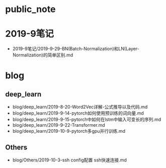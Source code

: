 # public_note

# 2019-9笔记

- 2019-9笔记/2019-9-29-BN(Batch-Normalization)和LN(Layer-Normalization)的简单区别.md

# blog

## deep_learn

- blog/deep_learn/2019-8-20-Word2Vec详解-公式推导以及代码.md
- blog/deep_learn/2019-9-14-pytorch如何使用预训练的词向量.md
- blog/deep_learn/2019-9-15-pytorch中如何在lstm中输入可变长的序列.md
- blog/deep_learn/2019-9-22-Transformer.md
- blog/deep_learn/2019-10-9-pytorch多gpu并行训练.md

## Others
- blog/Others/2019-10-3-ssh config配置 ssh快速连接.md



